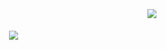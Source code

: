 <img align="right" src="https://img.shields.io/badge/Visitors-100-purple" />

<h1 align="center">
    <img src="https://readme-typing-svg.herokuapp.com/?font=Righteous&size=35&center=true&vCenter=true&width=500&height=70&duration=4000&lines=Hello!+🤗;+I'm+Tovi!;" />
</h1>
